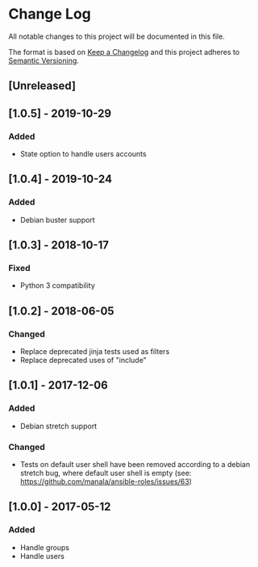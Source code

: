 # Change Log
All notable changes to this project will be documented in this file.

The format is based on [Keep a Changelog](http://keepachangelog.com/)
and this project adheres to [Semantic Versioning](http://semver.org/).

## [Unreleased]

## [1.0.5] - 2019-10-29
### Added
- State option to handle users accounts

## [1.0.4] - 2019-10-24
### Added
- Debian buster support

## [1.0.3] - 2018-10-17
### Fixed
- Python 3 compatibility

## [1.0.2] - 2018-06-05
### Changed
- Replace deprecated jinja tests used as filters
- Replace deprecated uses of "include"

## [1.0.1] - 2017-12-06
### Added
- Debian stretch support

### Changed
- Tests on default user shell have been removed according to a debian stretch bug,
  where default user shell is empty (see: https://github.com/manala/ansible-roles/issues/63)

## [1.0.0] - 2017-05-12
### Added
- Handle groups
- Handle users
